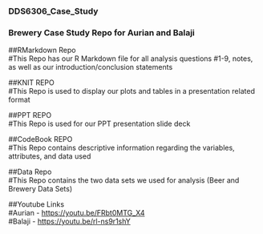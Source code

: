 ### DDS6306_Case_Study
### Brewery Case Study Repo for Aurian and Balaji 

##RMarkdown Repo  
#This Repo has our R Markdown file for all analysis questions #1-9, notes, as well as our introduction/conclusion statements

##KNIT REPO  
#This Repo is used to display our plots and tables in a presentation related format

##PPT REPO  
#This Repo is used for our PPT presentation slide deck 

##CodeBook REPO  
#This Repo contains descriptive information regarding the variables, attributes, and data used  

##Data Repo  
#This Repo contains the two data sets we used for analysis (Beer and Brewery Data Sets)

##Youtube Links  
#Aurian - https://youtu.be/FRbt0MTG_X4  
#Balaji - https://youtu.be/rl-ns9r1shY
